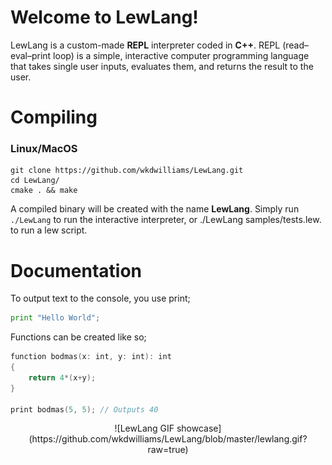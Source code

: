 # Welcome to LewLang!

LewLang is a custom-made **REPL** interpreter coded in **C++**. REPL (read–eval–print loop) is a simple, interactive computer programming language that takes single user inputs, evaluates them, and returns the result to the user.

# Compiling

### Linux/MacOS

    git clone https://github.com/wkdwilliams/LewLang.git
    cd LewLang/
    cmake . && make

A compiled binary will be created with the name **LewLang**. Simply run `./LewLang` to run the interactive interpreter, or ./LewLang samples/tests.lew. to run a lew script.

# Documentation

To output text to the console, you use print;
```python
print "Hello World";
```

Functions can be created like so;
```swift
function bodmas(x: int, y: int): int
{
    return 4*(x+y);
}

print bodmas(5, 5); // Outputs 40
```
<p align="center">
![LewLang GIF showcase](https://github.com/wkdwilliams/LewLang/blob/master/lewlang.gif?raw=true)
</p>